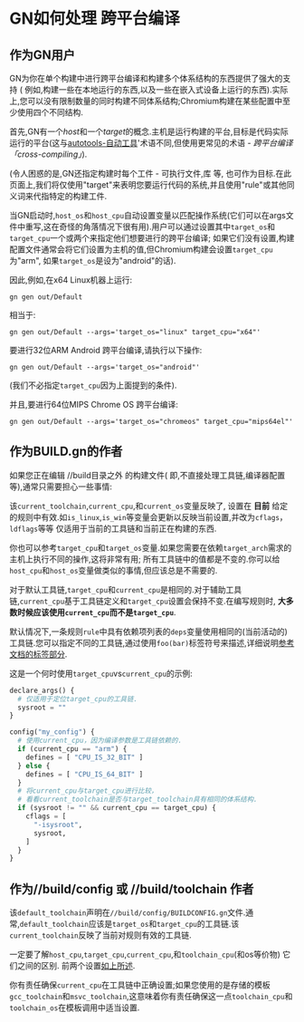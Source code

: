 
# GN如何处理 跨平台编译

## 作为GN用户

GN为你在单个构建中进行跨平台编译和构建多个体系结构的东西提供了强大的支持 ( 例如,构建一些在本地运行的东西,以及一些在嵌入式设备上运行的东西).实际上,您可以没有限制数量的同时构建不同体系结构;Chromium构建在某些配置中至少使用四个不同结构.

首先,GN有一个*host*和一个*target*的概念.主机是运行构建的平台,目标是代码实际运行的平台(这与[autotools-自动工具](http://www.gnu.org/software/automake/manual/html_node/Cross_002dCompilation.html)'术语不同,但使用更常见的术语 - *跨平台编译「cross-compiling」*).

(令人困惑的是,GN还指定构建时每个工件 - 可执行文件,库 等, 也可作为目标.在此页面上,我们将仅使用"target"来表明您要运行代码的系统,并且使用"rule"或其他同义词来代指特定的构建工件.

当GN启动时,`host_os`和`host_cpu`自动设置变量以匹配操作系统(它们可以在args文件中重写,这在奇怪的角落情况下很有用).用户可以通过设置其中`target_os`和`target_cpu`一个或两个来指定他们想要进行的跨平台编译; 如果它们没有设置,构建配置文件通常会将它们设置为主机的值,但Chromium构建会设置`target_cpu`为"arm", 如果`target_os`是设为"android"的话).

因此,例如,在x64 Linux机器上运行:

```
gn gen out/Default
```

相当于:

```
gn gen out/Default --args='target_os="linux" target_cpu="x64"'
```

要进行32位ARM Android 跨平台编译,请执行以下操作:

```
gn gen out/Default --args='target_os="android"'
```

(我们不必指定`target_cpu`因为上面提到的条件).

并且,要进行64位MIPS Chrome OS 跨平台编译:

```
gn gen out/Default --args='target_os="chromeos" target_cpu="mips64el"'
```

## 作为BUILD.gn的作者

如果您正在编辑 //build目录之外 的构建文件( 即,不直接处理工具链,编译器配置等),通常只需要担心一些事情:

该`current_toolchain`,`current_cpu`,和`current_os`变量反映了, 设置在 **目前** 给定的规则中有效.如`is_linux`,`is_win`等变量会更新以反映当前设置,并改为`cflags`，`ldflags`等等
仅适用于当前的工具链和当前正在构建的东西.

你也可以参考`target_cpu`和`target_os`变量.如果您需要在依赖`target_arch`需求的主机上执行不同的操作,这将非常有用; 所有工具链中的值都是不变的.你可以给`host_cpu`和`host_os`变量做类似的事情,但应该总是不需要的.

对于默认工具链,`target_cpu`和`current_cpu`是相同的.对于辅助工具链,`current_cpu`基于工具链定义和`target_cpu`设置会保持不变.在编写规则时, **大多数时候应该使用`current_cpu`而不是`target_cpu`**.

默认情况下,一条规则`rule`中具有依赖项列表的`deps`变量使用相同的(当前活动的)工具链.您可以指定不同的工具链,通过使用`foo(bar)`标签符号来描述,详细说明[参考文档的标签部分](reference.md#Toolchains).

这是一个何时使用`target_cpu`vs`current_cpu`的示例:

``` py
declare_args() {
  # 仅适用于定位target_cpu的工具链.
  sysroot = ""
}

config("my_config") {
  # 使用current_cpu，因为编译参数是工具链依赖的.
  if (current_cpu == "arm") {
    defines = [ "CPU_IS_32_BIT" ]
  } else {
    defines = [ "CPU_IS_64_BIT" ]
  }
  # 将current_cpu与target_cpu进行比较，
  # 看看current_toolchain是否与target_toolchain具有相同的体系结构.
  if (sysroot != "" && current_cpu == target_cpu) {
    cflags = [
      "-isysroot",
      sysroot,
    ]
  }
}
```

## 作为//build/config 或 //build/toolchain 作者

该`default_toolchain`声明在`//build/config/BUILDCONFIG.gn`文件.通常,`default_toolchain`应该是`target_os`和`target_cpu`的工具链.该`current_toolchain`反映了当前对规则有效的工具链.

一定要了解`host_cpu`,`target_cpu`,`current_cpu`,和`toolchain_cpu`(和os等价物) 它们之间的区别. 前两个设置[如上所述](#作为GN用户). 

你有责任确保`current_cpu`在工具链中正确设置;如果您使用的是存储的模板`gcc_toolchain`和`msvc_toolchain`,这意味着你有责任确保这一点`toolchain_cpu`和`toolchain_os`在模板调用中适当设置.
